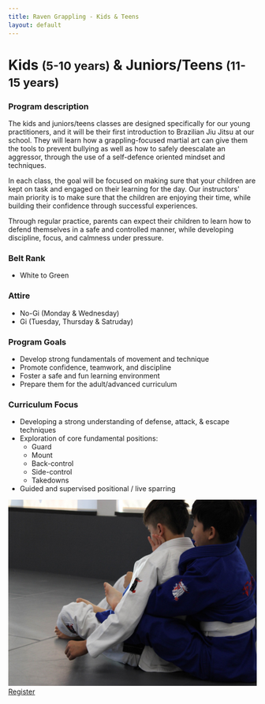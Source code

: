 ```yaml
---
title: Raven Grappling - Kids & Teens
layout: default
---
```


<div class="container py-5 px-4 p-lg-5">
  <h1>
    Kids
    <small>(5-10 years)</small>
    & Juniors/Teens
    <small>(11-15 years)</small>
  </h1>

  <h3>
    Program description
  </h3>
  <p>
    The kids and juniors/teens classes are designed specifically for our young practitioners, and it will be their first introduction to Brazilian Jiu Jitsu at our school. They will learn how a grappling-focused martial art can give them the tools to prevent bullying as well as how to safely deescalate an aggressor, through the use of a self-defence oriented mindset and techniques.
  </p>
  <p>
    In each class, the goal will be focused on making sure that your children are kept on task and engaged on their learning for the day. Our instructors' main priority is to make sure that the children are enjoying their time, while building their confidence through successful experiences.
  </p>
  <p>
    Through regular practice, parents can expect their children to learn how to defend themselves in a safe and controlled manner, while developing discipline, focus, and calmness under pressure.
  </p>

  <div class="row">
    <div class="col-lg">
      <h3>
        Belt Rank
      </h3>
      <ul>
        <li>White to Green</li>
      </ul>
      <h3>
        Attire
      </h3>
      <ul>
        <li>No-Gi (Monday & Wednesday)</li>
        <li>Gi (Tuesday, Thursday & Satruday)</li>
      </ul>
      <h3>Program Goals</h3>
      <ul>
        <li>Develop strong fundamentals of movement and technique</li>
        <li>Promote confidence, teamwork, and discipline</li>
        <li>Foster a safe and fun learning environment</li>
        <li>Prepare them for the adult/advanced curriculum</li>
      </ul> 
      <h3>
        Curriculum Focus
      </h3>
      <ul>
        <li>Developing a strong understanding of defense, attack, & escape techniques</li>
        <li>
          Exploration of core fundamental positions:
          <ul>
            <li>Guard</li>
            <li>Mount</li>
            <li>Back-control</li>
            <li>Side-control</li>
            <li>Takedowns</li>
          </ul>
        </li>
        <li>Guided and supervised positional / live sparring</li>  
      </ul>
    </div>  
    <div class="col-lg">
    <img src="/assets/images/programs/teens1.jpg" alt="Teens/Kids" class="img-fluid mb-5">
    </div>
  </div>  
  <a href="/memberships" class="rg-button">Register</a>
</div>
